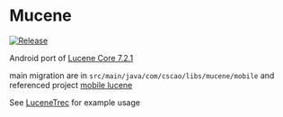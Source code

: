 # Mucene
[![Release](https://jitpack.io/v/csarron/mucene.svg)](https://jitpack.io/#csarron/mucene)

Android port of [Lucene Core 7.2.1](https://mvnrepository.com/artifact/org.apache.lucene/lucene-core/7.2.1)

main migration are in `src/main/java/com/cscao/libs/mucene/mobile` and referenced project 
[mobile lucene](https://github.com/lukhnos/mobilelucene) 

See [LuceneTrec](https://github.com/csarron/LuceneTrec) for example usage 